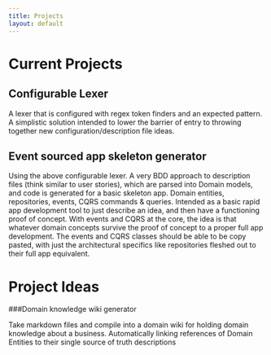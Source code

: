 ```yaml
---
title: Projects
layout: default
---
```


# Current Projects

## Configurable Lexer

A lexer that is configured with regex token finders and an expected pattern. A simplistic solution intended to lower the barrier
of entry to throwing together new configuration/description file ideas.

## Event sourced app skeleton generator

Using the above configurable lexer. A very BDD approach to description files (think similar to user stories), which are parsed into Domain models, and code is generated for a basic skeleton app.
Domain entities, repositories, events, CQRS commands & queries.
Intended as a basic rapid app development tool to just describe an idea, and then have a functioning proof of concept. 
With events and CQRS at the core, the idea is that whatever domain concepts survive the proof of concept to a proper full app development.
The events and CQRS classes should be able to be copy pasted, with just the architectural specifics like repositories fleshed out to their full app equivalent.


# Project Ideas

###Domain knowledge wiki generator

Take markdown files and compile into a domain wiki for holding domain knowledge about a business.
Automatically linking references of Domain Entities to their single source of truth descriptions
